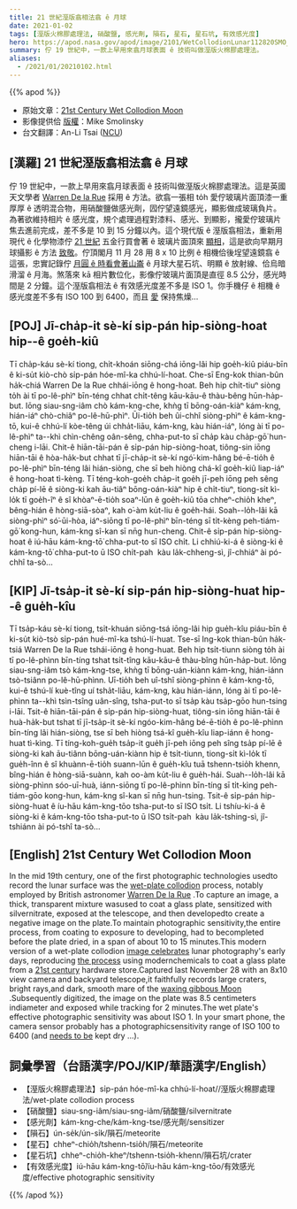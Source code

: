 ```yaml
---
title: 21 世紀溼版翕相法翕 ê 月球
date: 2021-01-02
tags: [溼版火棉膠處理法, 硝酸鹽, 感光劑, 隕石, 星石, 星石坑, 有效感光度]
hero: https://apod.nasa.gov/apod/image/2101/WetCollodionLunar112820SMO_1024.jpg
summary: 佇 19 世紀中，一款上早用來翕月球表面 ê 技術叫做溼版火棉膠處理法。
aliases:
  - /2021/01/20210102.html
---
```


{{% apod %}}

- 原始文章：[21st Century Wet Collodion Moon](https://apod.nasa.gov/apod/ap210102.html)
- 影像提供佮 [版權](https://apod.nasa.gov/apod/lib/about_apod.html#srapply)：Mike Smolinsky
- 台文翻譯：An-Li Tsai ([NCU](https://www.astro.ncu.edu.tw))

## [漢羅] 21 世紀溼版翕相法翕 ê 月球

佇 19 世紀中，一款上早用來翕月球表面 ê 技術叫做溼版火棉膠處理法。這是英國天文學者 [Warren De la Rue](https://en.wikipedia.org/wiki/Warren_De_la_Rue) 採用 ê 方法。欲翕一張相 to̍h 愛佇玻璃片面頂漆一重厚厚 ê 透明混合物，用硝酸鹽做感光劑，囥佇望遠鏡感光，顯影做成玻璃負片。為著欲維持相片 ê 感光度，規个處理過程對漆料、感光、到顯影，攏愛佇玻璃片焦去進前完成，差不多是 10 到 15 分鐘以內。這个現代版 ê 溼版翕相法，重新用現代 ê 化學物漆佇 [21 世紀](https://www.pbs.org/wgbh/americanexperience/features/eastman-wet-plate-photography/) 五金行買會著 ê 玻璃片面頂來 [顯相](https://unblinkingeye.com/Articles/WPC/wpc.html)，這是欲向早期月球攝影 ê 方法 [致敬](https://www.metmuseum.org/art/collection/search/786096?&exhibitionId=%7b1db98082-524d-46fe-93ee-3ba6436c0acb%7d&oid=786096&pkgids=578&pg=0&rpp=20&pos=23&ft=*&offset=20)。佇頂閣月 11 月 28 用 8 x 10 比例 ê 相機佮後埕望遠鏡翕 ê 這張，忠實記錄佇 [月圓 ê 時看會著山崙](https://svs.gsfc.nasa.gov/Gallery/moonphase.html) ê 月球大星石坑、明顯 ê 放射線、佮烏暗滑溜 ê 月海。煞落來 kā 相片數位化，影像佇玻璃片面頂是直徑 8.5 公分，感光時間是 2 分鐘。這个溼版翕相法 ê 有效感光度差不多是 ISO 1。你手機仔 ê 相機 ê 感光度差不多有 ISO 100 到 6400，而且 [愛](https://www.wetplateday.org/galleries/) 保持焦燥...

## [POJ] Jī-cha̍p-it sè-kí si̍p-pán hip-siòng-hoat hip--ê goe̍h-kiû

Tī cha̍p-káu sè-kí tiong, chi̍t-khoán siōng-chá iōng-lâi hip goe̍h-kiû piáu-bīn ê ki-su̍t kiò-chò si̍p-pán hóe-mî-ka chhú-lí-hoat. Che-sī Eng-kok thian-bûn ha̍k-chiá Warren De la Rue chhái-iōng ê hong-hoat. Beh hip chi̍t-tiuⁿ siòng to̍h ài tī po-lê-phìⁿ bīn-téng chhat chi̍t-têng kāu-kāu-ê thàu-bêng hūn-ha̍p-but. Iōng siau-sng-iâm chò kám-kng-che, khǹg tī bōng-oán-kiàⁿ kám-kng, hián-iáⁿ chò-chiâⁿ po-lê-hū-phìⁿ. Ūi-tio̍h beh ûi-chhî siòng-phìⁿ ê kám-kng-tō, kui-ê chhú-lí kòe-têng úi chha̍t-liāu, kám-kng, kàu hián-iáⁿ, lóng ài tī po-lê-phìⁿ ta--khì chìn-chêng oân-sêng, chha-put-to sī cha̍p kàu cha̍p-gō͘ hun-cheng i-lāi. Chit-ê hiān-tāi-pán ê si̍p-pán hip-siòng-hoat, tiông-sin iōng hiān-tāi ê hòa-ha̍k-but chhat tī jī-cha̍p-it sè-kí ngó͘-kim-hâng bé-ē-tio̍h ê po-lê-phìⁿ bīn-téng lâi hián-siòng, che sī beh hiòng chá-kî goe̍h-kiû liap-iáⁿ ê hong-hoat tì-kèng. Tī téng-koh-goe̍h cha̍p-it goe̍h jī-peh iōng peh sêng cha̍p pí-lē ê siòng-ki kah āu-tiâⁿ bōng-oán-kiàⁿ hip ê chi̍t-tiuⁿ, tiong-si̍t kì-lo̍k tī goe̍h-îⁿ ê sî khòaⁿ-ē-tio̍h soaⁿ-lūn ê goe̍h-kiû tōa chheⁿ-chio̍h kheⁿ, bêng-hián ê hòng-siā-sòaⁿ, kah o͘-àm ku̍t-liu ê goe̍h-hái. Soah--lo̍h-lâi kā siòng-phìⁿ só͘-ūi-hòa, iáⁿ-siōng tī po-lê-phìⁿ bīn-téng sī ti̍t-kèng peh-tiám-gō͘ kong-hun, kám-kng sî-kan sī nn̄g hun-cheng. Chit-ê si̍p-pán hip-siòng-hoat ê iú-hāu kám-kng-tō͘ chha-put-to sī ISO chi̍t. Li chhiú-ki-á ê siòng-ki ê kám-kng-tō͘ chha-put-to ū ISO chi̍t-pah  kàu la̍k-chheng-sì, jî-chhiáⁿ ài pó-chhî ta-sò...

## [KIP] Jī-tsa̍p-it sè-kí si̍p-pán hip-siòng-huat hip--ê gue̍h-kîu

Tī tsa̍p-káu sè-kí tiong, tsi̍t-khuán siōng-tsá iōng-lâi hip gue̍h-kîu piáu-bīn ê ki-su̍t kiò-tsò si̍p-pán hué-mî-ka tshú-lí-huat. Tse-sī Ing-kok thian-bûn ha̍k-tsiá Warren De la Rue tshái-iōng ê hong-huat. Beh hip tsi̍t-tiunn siòng to̍h ài tī po-lê-phìnn bīn-tíng tshat tsi̍t-tîng kāu-kāu-ê thàu-bîng hūn-ha̍p-but. Iōng siau-sng-iâm tsò kám-kng-tse, khǹg tī bōng-uán-kiànn kám-kng, hián-iánn tsò-tsiânn po-lê-hū-phìnn. Uī-tio̍h beh uî-tshî siòng-phìnn ê kám-kng-tō, kui-ê tshú-lí kuè-tîng uí tsha̍t-liāu, kám-kng, kàu hián-iánn, lóng ài tī po-lê-phìnn ta--khì tsìn-tsîng uân-sîng, tsha-put-to sī tsa̍p kàu tsa̍p-gōo hun-tsing i-lāi. Tsit-ê hiān-tāi-pán ê si̍p-pán hip-siòng-huat, tiông-sin iōng hiān-tāi ê huà-ha̍k-but tshat tī jī-tsa̍p-it sè-kí ngóo-kim-hâng bé-ē-tio̍h ê po-lê-phìnn bīn-tíng lâi hián-siòng, tse sī beh hiòng tsá-kî gue̍h-kîu liap-iánn ê hong-huat tì-kìng. Tī tíng-koh-gue̍h tsa̍p-it gue̍h jī-peh iōng peh sîng tsa̍p pí-lē ê siòng-ki kah āu-tiânn bōng-uán-kiànn hip ê tsi̍t-tiunn, tiong-si̍t kì-lo̍k tī gue̍h-înn ê sî khuànn-ē-tio̍h suann-lūn ê gue̍h-kîu tuā tshenn-tsio̍h khenn, bîng-hián ê hòng-siā-suànn, kah oo-àm ku̍t-liu ê gue̍h-hái. Suah--lo̍h-lâi kā siòng-phìnn sóo-uī-huà, iánn-siōng tī po-lê-phìnn bīn-tíng sī ti̍t-kìng peh-tiám-gōo kong-hun, kám-kng sî-kan sī nn̄g hun-tsing. Tsit-ê si̍p-pán hip-siòng-huat ê íu-hāu kám-kng-tōo tsha-put-to sī ISO tsi̍t. Li tshíu-ki-á ê siòng-ki ê kám-kng-tōo tsha-put-to ū ISO tsi̍t-pah  kàu la̍k-tshing-sì, jî-tshiánn ài pó-tshî ta-sò...

## [English] 21st Century Wet Collodion Moon

In the mid 19th century, one of the first photographic technologies usedto record the lunar surface was the [wet-plate collodion](https://en.wikipedia.org/wiki/Collodion_process) process, notably employed by British astronomer [Warren De la Rue](https://en.wikipedia.org/wiki/Warren_De_la_Rue) .To capture an image, a thick, transparent mixture wasused to coat a glass plate, sensitized with silvernitrate, exposed at the telescope, and then developedto create a negative image on the plate.To maintain photographic sensitivity,the entire process, from coating to exposure to developing, had to becompleted before the plate dried, in a span of about 10 to 15 minutes.This modern version of a wet-plate collodion [image celebrates](https://www.metmuseum.org/art/collection/search/786096?&exhibitionId=%7b1db98082-524d-46fe-93ee-3ba6436c0acb%7d&oid=786096&pkgids=578&pg=0&rpp=20&pos=23&ft=*&offset=20) lunar photography's early days, reproducing [the process](https://unblinkingeye.com/Articles/WPC/wpc.html) using modernchemicals to coat a glass plate from a [21st century](https://www.pbs.org/wgbh/americanexperience/features/eastman-wet-plate-photography/) hardware store.Captured last November 28 with an 8x10 view camera and backyard telescope,it faithfully records large craters, bright rays,and dark, smooth mare of the [waxing gibbous Moon](https://svs.gsfc.nasa.gov/Gallery/moonphase.html) .Subsequently digitized, the image on the plate was 8.5 centimeters indiameter and exposed while tracking for 2 minutes.The wet plate's effective photographic sensitivity was about ISO 1. In your smart phone, the camera sensor probably has a photographicsensitivity range of ISO 100 to 6400 (and [needs to be](https://www.wetplateday.org/galleries/) kept dry ...).

## 詞彙學習（台語漢字/POJ/KIP/華語漢字/English）

- 【溼版火棉膠處理法】si̍p-pán hóe-mî-ka chhú-lí-hoat//溼版火棉膠處理法/wet-plate collodion process
- 【硝酸鹽】siau-sng-iâm/siau-sng-iâm/硝酸鹽/silvernitrate
- 【感光劑】kám-kng-che/kám-kng-tse/感光劑/sensitizer
- 【隕石】ún-se̍k/ún-si̍k/隕石/meteorite
- 【星石】chheⁿ-chio̍h/tshenn-tsio̍h/隕石/meteorite
- 【星石坑】chheⁿ-chio̍h-kheⁿ/tshenn-tsio̍h-khenn/隕石坑/crater
- 【有效感光度】iú-hāu kám-kng-tō͘/íu-hāu kám-kng-tōo/有效感光度/effective photographic sensitivity

{{% /apod %}}
